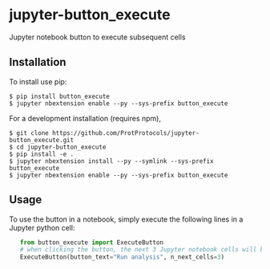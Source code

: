 jupyter-button_execute
===============================

Jupyter notebook button to execute subsequent cells

Installation
------------

To install use pip:

    $ pip install button_execute
    $ jupyter nbextension enable --py --sys-prefix button_execute


For a development installation (requires npm),

    $ git clone https://github.com/ProtProtocols/jupyter-button_execute.git
    $ cd jupyter-button_execute
    $ pip install -e .
    $ jupyter nbextension install --py --symlink --sys-prefix button_execute
    $ jupyter nbextension enable --py --sys-prefix button_execute

Usage
-----

To use the button in a notebook, simply execute the following lines in a Jupyter python cell:

``` python
   from button_execute import ExecuteButton
   # when clicking the button, the next 3 Jupyter notebook cells will be executed
   ExecuteButton(button_text="Run analysis", n_next_cells=3)
```
   
